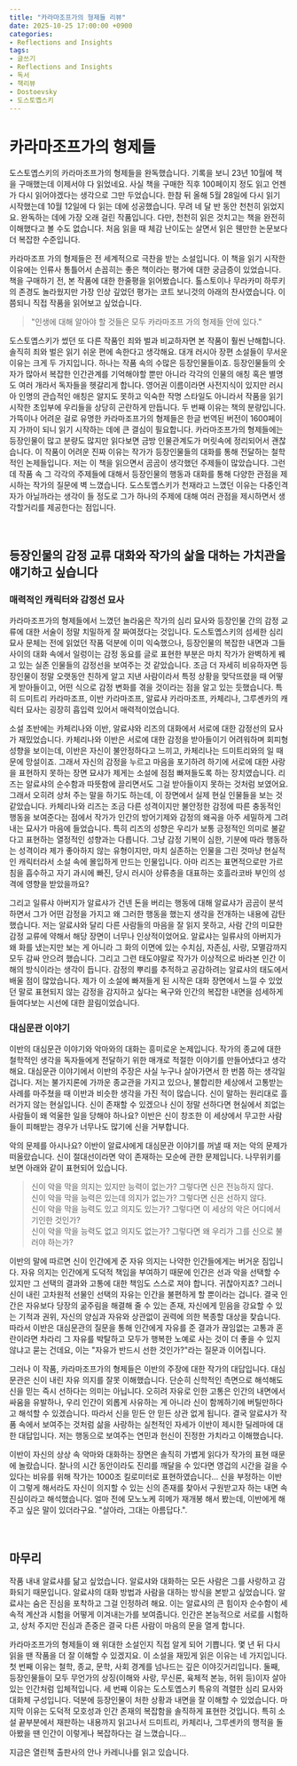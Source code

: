 ```yaml
---
title: "카라마조프가의 형제들 리뷰"
date: 2025-10-25 17:00:00 +0900
categories:
- Reflections and Insights
tags:
- 글쓰기
- Reflections and Insights
- 독서
- 책리뷰
- Dostoevsky
- 도스토옙스키
---
```


# 카라마조프가의 형제들

도스토옙스키의 카라마조프가의 형제들을 완독했습니다. 기록을 보니 23년 10월에 책을 구매했는데 이제서야 다 읽었네요. 사실 책을 구매한 직후 100페이지 정도 읽고 언젠가 다시 읽어야겠다는 생각으로 그만 두었습니다. 한참 뒤 올해 5월 28일에 다시 읽기 시작했는데 10월 12일에 다 읽는 데에 성공했습니다. 무려 네 달 반 동안 천천히 읽었지요. 완독하는 데에 가장 오래 걸린 작품입니다. 다만, 천천히 읽은 것치고는 책을 완전히 이해했다고 볼 수도 없습니다. 처음 읽을 때 체감 난이도는 살면서 읽은 웬만한 논문보다 더 복잡한 수준입니다. 

카라마조프 가의 형제들은 전 세계적으로 극찬을 받는 소설입니다. 이 책을 읽기 시작한 이유에는 인류사 통틀어서 손꼽히는 좋은 책이라는 평가에 대한 궁금증이 있었습니다. 책을 구매하기 전, 본 작품에 대한 한줄평을 읽어봤습니다. 톨스토이나 무라카미 하루키의 존경도 놀라웠지만 가장 인상 깊었던 평가는 코트 보니것의 아래의 찬사였습니다. 이쯤되니 직접 작품을 읽어보고 싶었습니다.
> "인생에 대해 알아야 할 것들은 모두 카라마조프 가의 형제들 안에 있다."  

도스토옙스키가 썼던 또 다른 작품인 죄와 벌과 비교하자면 본 작품이 훨씬 난해합니다. 솔직히 죄와 벌은 읽기 쉬운 편에 속한다고 생각해요. 대개 러시아 장편 소설들이 무서운 이유는 크게 두 가지입니다. 하나는 작품 속의 수많은 등장인물들이죠. 등장인물들의 숫자가 많아서 복잡한 인간관계를 기억해야할 뿐만 아니라 각각의 인물의 애칭 혹은 별명도 여러 개라서 독자들을 헷갈리게 합니다. 영어권 이름이라면 사전지식이 있지만 러시아 인명의 관습적인 애칭은 알지도 못하고 익숙한 작명 스타일도 아니라서 작품을 읽기 시작한 초입부에 우리들을 상당히 곤란하게 만듭니다. 두 번째 이유는 책의 분량입니다. 가뜩이나 어려운 걸로 유명한 카라마조프가의 형제들은 한글 번역된 버전이 1600페이지 가까이 되니 읽기 시작하는 데에 큰 결심이 필요합니다. 카라마조프가의 형제들에는 등장인물이 많고 분량도 많지만 읽다보면 금방 인물관계도가 머릿속에 정리되어서 괜찮습니다. 이 작품이 어려운 진짜 이유는 작가가 등장인물들의 대화를 통해 전달하는 철학적인 논제들입니다. 저는 이 책을 읽으면서 곰곰이 생각했던 주제들이 많았습니다. 그런데 작품 속 그 각각의 주제들에 대해서 등장인물의 행동과 대화를 통해 다양한 관점을 제시하는 작가의 질문에 벽 느꼈습니다. 도스토옙스키가 천재라고 느꼈던 이유는 다중인격자가 아닐까라는 생각이 들 정도로 그가 하나의 주제에 대해 여러 관점을 제시하면서 생각할거리를 제공한다는 점입니다. 

<br>

## 등장인물의 감정 교류 대화와 작가의 삶을 대하는 가치관을 얘기하고 싶습니다
### 매력적인 캐릭터와 감정선 묘사

카라마조프가의 형제들에서 느꼈던 놀라움은 작가의 심리 묘사와 등장인물 간의 감정 교류에 대한 서술이 정말 치밀하게 잘 짜여졌다는 것입니다. 도스토옙스키의 섬세한 심리 묘사 문체는 전에 읽었던 작품 덕분에 이미 익숙했으나, 등장인물의 복잡한 내면과 그들 사이의 대화 속에서 일렁이는 감정 동요를 글로 표현한 부분은 마치 작가가 완벽하게 꿰고 있는 실존 인물들의 감정선을 보여주는 것 같았습니다. 조금 더 자세히 비유하자면 등장인물이 정말 오랫동안 친하게 알고 지낸 사람이라서 특정 상황을 맞닥뜨렸을 때 어떻게 받아들이고, 어떤 식으로 감정 변화를 겪을 것이라는 점을 알고 있는 듯했습니다. 특히 드미트리 카라마조프, 이반 카라마조프, 알료샤 카라마조프, 카체리나, 그루셴카의 캐릭터 묘사는 굉장히 흡입력 있어서 매력적이었습니다.

소설 초반에는 카체리나와 이반, 알료샤와 리즈의 대화에서 서로에 대한 감정선의 묘사가 재밌었습니다. 카체리나와 이반은 서로에 대한 감정을 받아들이기 어려워하며 회피형 성향을 보이는데, 이반은 자신이 불안정하다고 느끼고, 카체리나는 드미트리와의 일 때문에 망설이죠. 그래서 자신의 감정을 누르고 마음을 포기하려 하기에 서로에 대한 사랑을 표현하지 못하는 장면 묘샤가 제게는 소설에 점점 빠져들도록 하는 장치였습니다. 리즈는 알료샤의 순수함과 따뜻함에 끌리면서도 그걸 받아들이지 못하는 것처럼 보였어요. 그래서 오히려 상처 주는 말을 하기도 하는데, 이 장면에서 실제 현실 인물들을 보는 것 같았습니다. 카체리나와 리즈는 조금 다른 성격이지만 불안정한 감정에 따른 충동적인 행동을 보여준다는 점에서 작가가 인간의 방어기제와 감정의 왜곡을 아주 세밀하게 그려내는 묘사가 마음에 들었습니다. 특히 리즈의 성향은 우리가 보통 긍정적인 의미로 불같다고 표현하는 열정적인 성향과는 다릅니다. 그냥 감정 기복이 심한, 기분에 따라 행동하는 성격이라 제가 좋아하지 않는 유형이지만, 마치 실존하는 인물을 그린 것마냥 현실적인 캐릭터라서 소설 속에 몰입하게 만드는 인물입니다. 아마 리즈는 표면적으로만 가르침을 흡수하고 자기 과시에 빠진, 당시 러시아 상류층을 대표하는 호흘라코바 부인의 성격에 영향을 받았을까요?

그리고 일류샤 아버지가 알료샤가 건넨 돈을 버리는 행동에 대해 알료샤가 곰곰이 분석하면서 그가 어떤 감정을 가지고 왜 그러한 행동을 했는지 생각을 전개하는 내용에 감탄했습니다. 저는 알료샤와 달리 다른 사람들의 마음을 잘 읽지 못하고, 사람 간의 미묘한 감정 교류에 약해서 해당 장면이 너무나 인상적이었어요. 알료샤는 일류샤의 아버지가 왜 화를 냈는지만 보는 게 아니라 그 화의 이면에 있는 수치심, 자존심, 사랑, 모멸감까지 모두 감싸 안으려 했습니다. 그리고 그런 태도야말로 작가가 이상적으로 바라본 인간 이해의 방식이라는 생각이 듭니다. 감정의 뿌리를 추적하고 공감하려는 알료샤의 태도에서 배울 점이 많았습니다. 제가 이 소설에 빠져들게 된 시작은 대화 장면에서 느낄 수 있었던 말로 표현되지 않는 감정을 감지하고 싶다는 욕구와 인간의 복잡한 내면을 섬세하게 들여다보는 시선에 대한 끌림이었습니다.


### 대심문관 이야기

이반의 대심문관 이야기와 악마와의 대화는 흥미로운 논제입니다. 작가의 종교에 대한 철학적인 생각을 독자들에게 전달하기 위한 매개로 적절한 이야기를 만들어냈다고 생각해요. 대심문관 이야기에서 이반의 주장은 사실 누구나 살아가면서 한 번쯤 하는 생각일 겁니다. 저는 불가지론에 가까운 종교관을 가지고 있으나, 불합리한 세상에서 고통받는 사례를 마주쳤을 때 이반과 비슷한 생각을 가진 적이 많습니다. 신이 말하는 원리대로 흘러가지 않는 현실입니다. 신이 존재할 수 있겠으나 신이 정말 선하다면 현실에서 죄없는 사람들이 왜 억울한 일을 당해야 하나요? 이반은 신이 창조한 이 세상에서 무고한 사람들이 피해받는 경우가 너무나도 많기에 신을 거부합니다. 

악의 문제를 아시나요? 이반이 알료샤에게 대심문관 이야기를 꺼낼 때 저는 악의 문제가 떠올랐습니다. 신이 절대선이라면 악이 존재하는 모순에 관한 문제입니다. 나무위키를 보면 아래와 같이 표현되어 있습니다.
>신이 악을 막을 의지는 있지만 능력이 없는가? 그렇다면 신은 전능하지 않다.  
>신이 악을 막을 능력은 있는데 의지가 없는가? 그렇다면 신은 선하지 않다.  
>신이 악을 막을 능력도 있고 의지도 있는가? 그렇다면 이 세상의 악은 어디에서 기인한 것인가?  
>신이 악을 막을 능력도 없고 의지도 없는가? 그렇다면 왜 우리가 그를 신으로 불러야 하는가?

이반의 말에 따르면 신이 인간에게 준 자유 의지는 나약한 인간들에게는 버거운 짐입니다. 자유 의지는 인간에게 도덕적 책임을 부여하기 때문에 인간은 선과 악을 선택할 수 있지만 그 선택의 결과와 고통에 대한 책임도 스스로 져야 합니다. 귀찮아지죠? 그러니 신이 내린 고차원적 선물인 선택의 자유는 인간을 불편하게 할 뿐이라는 겁니다. 결국 인간은 자유보다 당장의 굶주림을 해결해 줄 수 있는 존재, 자신에게 믿음을 강요할 수 있는 기적과 권위, 자신의 양심과 자유와 상관없이 권력에 의한 복종할 대상을 찾습니다. 따라서 이반은 대심문관의 질문을 통해 인간에게 자유를 준 결과가 끊임없는 고통과 혼란이라면 차라리 그 자유를 박탈하고 모두가 행복한 노예로 사는 것이 더 좋을 수 있지 않냐고 묻는 건데요, 이는 "자유가 반드시 선한 것인가?"라는 질문과 이어집니다.

그러나 이 작품, 카라마조프가의 형제들은 이반의 주장에 대한 작가의 대답입니다. 대심문관은 신이 내린 자유 의지를 잘못 이해했습니다. 단순히 신학적인 측면으로 해석해도 신을 믿는 즉시 선하다는 의미는 아닙니다. 오히려 자유로 인한 고통은 인간의 내면에서 싸움을 유발하나, 우리 인간이 외롭게 사유하는 게 아니라 신이 함께하기에 버틸만하다고 해석할 수 있겠습니다. 따라서 신을 믿든 안 믿든 상관 없게 됩니다. 결국 알료샤가 작품 속에서 보여주는 것처럼 삶을 사랑하는 실천적인 자세가 이반이 제시한 딜레마에 대한 대답입니다. 저는 행동으로 보여주는 연민과 헌신이 진정한 가치라고 이해했습니다.

이반이 자신의 상상 속 악마와 대화하는 장면은 솔직히 가볍게 읽다가 작가의 표현 때문에 놀랐습니다. 찰나의 시간 동안이라도 진리를 깨달을 수 있다면 영겁의 시간을 걸을 수 있다는 비유를 위해 작가는 1000조 킬로미터로 표현하였습니다...  신을 부정하는 이반이 그렇게 해서라도 자신이 의지할 수 있는 신의 존재를 찾아서 구원받고자 하는 내면 속 진심이라고 해석했습니다. 얼마 전에 모노노케 히메가 재개봉 해서 봤는데, 이반에게 해주고 싶은 말이 있더라구요. "살아라, 그대는 아름답다.".  

<br>

## 마무리

작품 내내 알료샤를 닮고 싶었습니다. 알료샤와 대화하는 모든 사람은 그를 사랑하고 감화되기 때문입니다. 알료샤의 대화 방법과 사람을 대하는 방식을 본받고 싶었습니다. 알료샤는 숨은 진심을 포착하고 그걸 인정하려 해요. 이는 알료샤의 큰 힘이자 순수함이 세속적 계산과 시험을 어떻게 이겨내는가를 보여줍니다. 인간은 본능적으로 서로를 시험하고, 상처 주지만 진심과 존중은 결국 다른 사람이 마음의 문을 열게 합니다. 

카라마조프가의 형제들이 왜 위대한 소설인지 직접 알게 되어 기쁩니다. 몇 년 뒤 다시 읽을 땐 작품을 더 잘 이해할 수 있겠지요. 이 소설을 재밌게 읽은 이유는 네 가지입니다. 첫 번째 이유는 철학, 종교, 문학, 사회 경계를 넘나드는 깊은 이야깃거리입니다. 둘째, 등장인물들이 모두 무언가의 상징(이해와 사랑, 무신론, 육체적 본능, 허위 등)이자 살아있는 인간처럼 입체적입니다. 세 번째 이유는 도스토옙스키 특유의 격렬한 심리 묘사와 대화체 구성입니다. 덕분에 등장인물이 처한 상황과 내면을 잘 이해할 수 있었습니다. 마지막 이유는 도덕적 모호성과 인간 존재의 복잡함을 솔직하게 표현한 것입니다. 특히 소설 끝부분에서 재판하는 내용까지 읽고나서 드미트리, 카체리나, 그루셴카의 행적을 돌아봤을 땐 인간이 이렇게나 복잡하다는 걸 느꼈습니다...

지금은 열린책 출판사의 안나 카레니나를 읽고 있습니다. 
